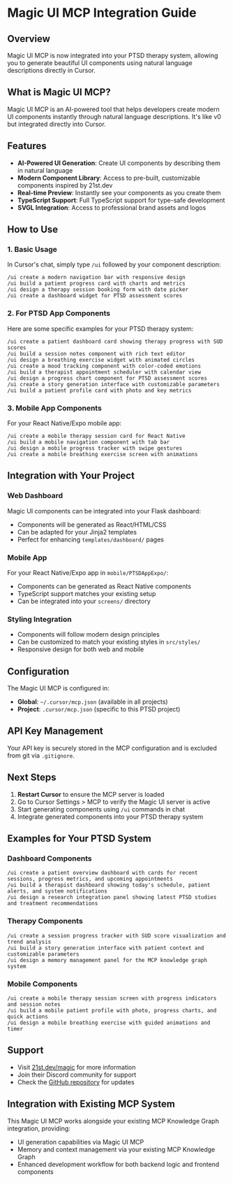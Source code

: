 # Magic UI MCP Integration Guide

## Overview
Magic UI MCP is now integrated into your PTSD therapy system, allowing you to generate beautiful UI components using natural language descriptions directly in Cursor.

## What is Magic UI MCP?
Magic UI MCP is an AI-powered tool that helps developers create modern UI components instantly through natural language descriptions. It's like v0 but integrated directly into Cursor.

## Features
- **AI-Powered UI Generation**: Create UI components by describing them in natural language
- **Modern Component Library**: Access to pre-built, customizable components inspired by 21st.dev
- **Real-time Preview**: Instantly see your components as you create them
- **TypeScript Support**: Full TypeScript support for type-safe development
- **SVGL Integration**: Access to professional brand assets and logos

## How to Use

### 1. Basic Usage
In Cursor's chat, simply type `/ui` followed by your component description:

```
/ui create a modern navigation bar with responsive design
/ui build a patient progress card with charts and metrics
/ui design a therapy session booking form with date picker
/ui create a dashboard widget for PTSD assessment scores
```

### 2. For PTSD App Components
Here are some specific examples for your PTSD therapy system:

```
/ui create a patient dashboard card showing therapy progress with SUD scores
/ui build a session notes component with rich text editor
/ui design a breathing exercise widget with animated circles
/ui create a mood tracking component with color-coded emotions
/ui build a therapist appointment scheduler with calendar view
/ui design a progress chart component for PTSD assessment scores
/ui create a story generation interface with customizable parameters
/ui build a patient profile card with photo and key metrics
```

### 3. Mobile App Components
For your React Native/Expo mobile app:

```
/ui create a mobile therapy session card for React Native
/ui build a mobile navigation component with tab bar
/ui design a mobile progress tracker with swipe gestures
/ui create a mobile breathing exercise screen with animations
```

## Integration with Your Project

### Web Dashboard
Magic UI components can be integrated into your Flask dashboard:
- Components will be generated as React/HTML/CSS
- Can be adapted for your Jinja2 templates
- Perfect for enhancing `templates/dashboard/` pages

### Mobile App
For your React Native/Expo app in `mobile/PTSDAppExpo/`:
- Components can be generated as React Native components
- TypeScript support matches your existing setup
- Can be integrated into your `screens/` directory

### Styling Integration
- Components will follow modern design principles
- Can be customized to match your existing styles in `src/styles/`
- Responsive design for both web and mobile

## Configuration
The Magic UI MCP is configured in:
- **Global**: `~/.cursor/mcp.json` (available in all projects)
- **Project**: `.cursor/mcp.json` (specific to this PTSD project)

## API Key Management
Your API key is securely stored in the MCP configuration and is excluded from git via `.gitignore`.

## Next Steps
1. **Restart Cursor** to ensure the MCP server is loaded
2. Go to Cursor Settings > MCP to verify the Magic UI server is active
3. Start generating components using `/ui` commands in chat
4. Integrate generated components into your PTSD therapy system

## Examples for Your PTSD System

### Dashboard Components
```
/ui create a patient overview dashboard with cards for recent sessions, progress metrics, and upcoming appointments
/ui build a therapist dashboard showing today's schedule, patient alerts, and system notifications
/ui design a research integration panel showing latest PTSD studies and treatment recommendations
```

### Therapy Components
```
/ui create a session progress tracker with SUD score visualization and trend analysis
/ui build a story generation interface with patient context and customizable parameters
/ui design a memory management panel for the MCP knowledge graph system
```

### Mobile Components
```
/ui create a mobile therapy session screen with progress indicators and session notes
/ui build a mobile patient profile with photo, progress charts, and quick actions
/ui design a mobile breathing exercise with guided animations and timer
```

## Support
- Visit [21st.dev/magic](https://21st.dev/magic) for more information
- Join their Discord community for support
- Check the [GitHub repository](https://github.com/21st-dev/magic-mcp) for updates

## Integration with Existing MCP System
This Magic UI MCP works alongside your existing MCP Knowledge Graph integration, providing:
- UI generation capabilities via Magic UI MCP
- Memory and context management via your existing MCP Knowledge Graph
- Enhanced development workflow for both backend logic and frontend components 